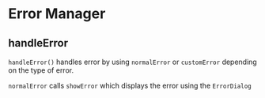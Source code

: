 # Error Manager

## handleError

`handleError()` handles error by using `normalError` or `customError` depending on the type of error.

`normalError` calls `showError` which displays the error using the `ErrorDialog`
